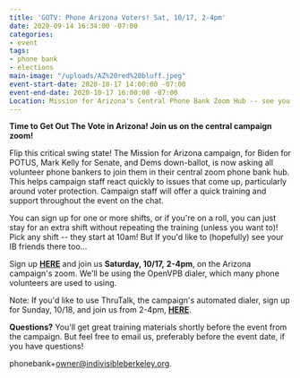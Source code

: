 ```yaml
---
title: 'GOTV: Phone Arizona Voters! Sat, 10/17, 2-4pm'
date: 2020-09-14 16:34:00 -07:00
categories:
- event
tags:
- phone bank
- elections
main-image: "/uploads/AZ%20red%20bluff.jpeg"
event-start-date: 2020-10-17 14:00:00 -07:00
event-end-date: 2020-10-17 16:00:00 -07:00
Location: Mission for Arizona's Central Phone Bank Zoom Hub -- see you there!
---
```


**Time to Get Out The Vote in Arizona!    Join us on the central campaign zoom!**

Flip this critical swing state! The Mission for Arizona campaign,  for Biden for POTUS, Mark Kelly for Senate, and Dems down-ballot,  is now asking all volunteer phone bankers to join them in their central zoom phone bank hub.  This helps campaign staff react quickly to issues that come up, particularly around voter protection.   Campaign staff will offer a quick training and support throughout the event on the chat.

You can sign up for one or more shifts, or if you're on a roll, you can just stay for an extra shift without repeating the training (unless you want to)! Pick any shift -- they start at 10am! But If you'd like to (hopefully) see your IB friends there too...

Sign up **[HERE](https://www.mobilize.us/missionforaz/event/321029/?share_medium=native_share&share_context=event_detail_page&force_banner=true)** and join us **Saturday, 10/17,** **2-4pm**, on the Arizona campaign's zoom.  We'll   be using the OpenVPB dialer, which many phone volunteers are used to using.

Note: If you'd like to use ThruTalk, the campaign's automated dialer, sign up for Sunday, 10/18,  and join us from 2-4pm,  **[HERE](https://www.mobilize.us/missionforaz/event/321035/?share_medium=native_share&share_context=event_detail_page&force_banner=true)**.

**Questions?** You'll get great training materials shortly before the event from the campaign. But feel free to email us, preferably before the event date,  if you have questions!

phonebank\+owner@indivisibleberkeley.org.